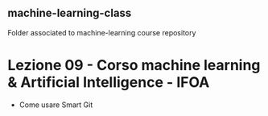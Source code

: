## machine-learning-class
Folder associated to machine-learning course  repository


# Lezione 09 - Corso machine learning & Artificial Intelligence - IFOA


- Come usare Smart Git
